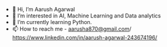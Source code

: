 - 👋 Hi, I’m Aarush Agarwal
- 👀 I’m interested in AI, Machine Learning and Data analytics
- 🌱 I’m currently learning Python. 
- 📫 How to reach me - aarusha870@gmail.com/ https://www.linkedin.com/in/aarush-agarwal-243674196/
<!---
Aarush-A/Aarush-A is a ✨ special ✨ repository because its `README.md` (this file) appears on your GitHub profile.
You can click the Preview link to take a look at your changes.
--->
